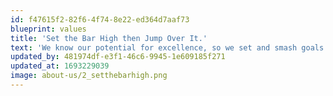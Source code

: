 ```yaml
---
id: f47615f2-82f6-4f74-8e22-ed364d7aaf73
blueprint: values
title: 'Set the Bar High then Jump Over It.'
text: 'We know our potential for excellence, so we set and smash goals accordingly.'
updated_by: 481974df-e3f1-46c6-9945-1e609185f271
updated_at: 1693229039
image: about-us/2_setthebarhigh.png
---
```

